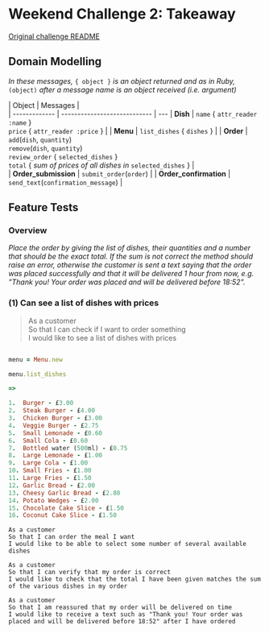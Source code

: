 # Weekend Challenge 2: Takeaway

[Original challenge README](challenge-README.md)

## Domain Modelling

_In these messages,_ `{ object }` _is an object returned and as in Ruby,_ `(object)` _after a message name is an object received (i.e. argument)_
  
| Object         | Messages                     |  
| -------------  | ---------------------------- |  ---
| **Dish**           | `name` { `attr_reader :name` }<br>`price` { `attr_reader :price` } |
| **Menu** | `list_dishes` { `dishes` }         |
| **Order**          | `add`(`dish`, `quantity`)<br>`remove`(`dish`, `quantity`)<br>`review_order` { `selected_dishes` }<br>`total` { _sum of prices of all dishes in_ `selected_dishes` }    |  
| **Order_submission** | `submit_order`(`order`) |
| **Order_confirmation** | `send_text`(`confirmation_message`)  |
  
## Feature Tests

### Overview

_Place the order by giving the list of dishes, their quantities and a number that should be the exact total. If the sum is not correct the method should raise an error, otherwise the customer is sent a text saying that the order was placed successfully and that it will be delivered 1 hour from now, e.g. "Thank you! Your order was placed and will be delivered before 18:52"._

### (1) Can see a list of dishes with prices

>As a customer  
So that I can check if I want to order something  
I would like to see a list of dishes with prices  
>

```ruby

menu = Menu.new

menu.list_dishes

=>

1.  Burger - £3.00
2.  Steak Burger - £4.00
3.  Chicken Burger - £3.00
4.  Veggie Burger - £2.75
5.  Small Lemonade - £0.60
6.  Small Cola - £0.60
7.  Bottled water (500ml) - £0.75
8.  Large Lemonade - £1.00
9.  Large Cola - £1.00
10. Small Fries - £1.00
11. Large Fries - £1.50
12. Garlic Bread - £2.00
13. Cheesy Garlic Bread - £2.80
14. Potato Wedges - £2.00
15. Chocolate Cake Slice - £1.50
16. Coconut Cake Slice - £1.50

```

```
As a customer
So that I can order the meal I want
I would like to be able to select some number of several available dishes

As a customer
So that I can verify that my order is correct
I would like to check that the total I have been given matches the sum of the various dishes in my order

As a customer
So that I am reassured that my order will be delivered on time
I would like to receive a text such as "Thank you! Your order was placed and will be delivered before 18:52" after I have ordered
```
